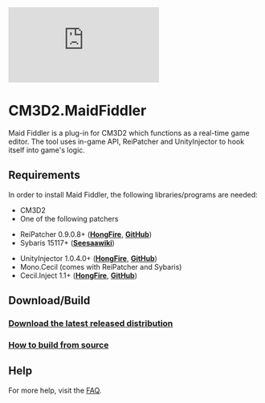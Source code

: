 ![Preview](http://www.hongfire.com/forum/attachment.php?attachmentid=295661&stc=1&d=1440535987)
# CM3D2.MaidFiddler
Maid Fiddler is a plug-in for CM3D2 which functions as a real-time game editor.
The tool uses in-game API, ReiPatcher and UnityInjector to hook itself into game's logic.

## Requirements
In order to install Maid Fiddler, the following libraries/programs are needed:
* CM3D2
* One of the following patchers
 - ReiPatcher 0.9.0.8+ ([**HongFire**](http://www.hongfire.com/forum/showthread.php/444566-ReiPatcher-General-Purpose-Net-Assembly-Patcher), [**GitHub**](https://usagirei.github.io/#!/downloads/reipatcher/main))
 - Sybaris 15117+ ([**Seesaawiki**](http://seesaawiki.jp/cm3d2/d/%b2%fe%c2%a4#sybaris))
* UnityInjector 1.0.4.0+ ([**HongFire**](http://www.hongfire.com/forum/showthread.php/444567-UnityInjector-Plugin-Powered-Unity-Code-Injector), [**GitHub**](https://usagirei.github.io/#!/downloads/unityinjector/main))
* Mono.Cecil (comes with ReiPatcher and Sybaris)
* Cecil.Inject 1.1+ ([**HongFire**](http://www.hongfire.com/forum/showthread.php/444581-Cecil-Inject-An-extension-to-Mono-Cecil-1-0-1), [**GitHub**](https://github.com/denikson/Mono.Cecil.Inject/releases))

## Download/Build
### [Download the latest released distribution](https://github.com/denikson/CM3D2.MaidFiddler/releases)
### [How to build from source](https://github.com/denikson/CM3D2.MaidFiddler/wiki/Working-with-source#building)

## Help
For more help, visit the [FAQ](https://github.com/denikson/CM3D2.MaidFiddler/wiki/FAQ).
